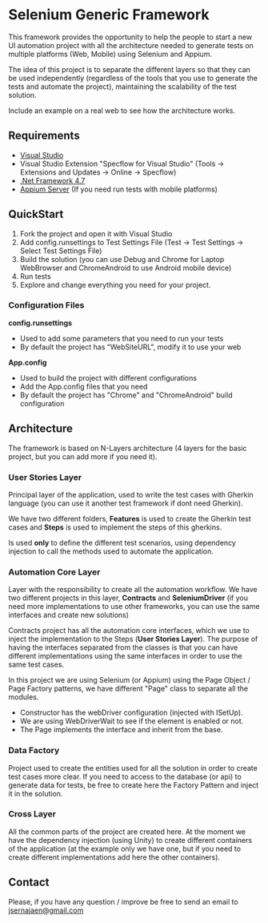 # Selenium Generic Framework
This framework provides the opportunity to help the people to start a new UI automation project with all the architecture needed to generate tests on multiple platforms (Web, Mobile) using Selenium and Appium. 

The idea of this project is to separate the different layers so that they can be used independently (regardless of the tools that you use to generate the tests and automate the project), maintaining the scalability of the test solution.

Include an example on a real web to see how the architecture works.

## Requirements
- [Visual Studio](https://visualstudio.microsoft.com/downloads/)
- Visual Studio Extension "Specflow for Visual Studio" (Tools -> Extensions and Updates -> Online -> Specflow)
- [.Net Framework 4.7](https://www.microsoft.com/en-us/download/details.aspx?id=55168)
- [Appium Server](http://appium.io/) (If you need run tests with mobile platforms)

## QuickStart
1. Fork the project and open it with Visual Studio
2. Add config.runsettings to Test Settings File (Test -> Test Settings -> Select Test Settings File)
3. Build the solution (you can use Debug and Chrome for Laptop WebBrowser and ChromeAndroid to use Android mobile device)
4. Run tests
5. Explore and change everything you need for your project.

### Configuration Files
**config.runsettings**
- Used to add some parameters that you need to run your tests
- By default the project has "WebSiteURL", modify it to use your web

**App.config**
- Used to build the project with different configurations
- Add the App.config files that you need
- By default the project has "Chrome" and "ChromeAndroid" build configuration

## Architecture
The framework is based on N-Layers architecture (4 layers for the basic project, but you can add more if you need it).

### User Stories Layer
Principal layer of the application, used to write the test cases with Gherkin language (you can use it another test framework if dont need Gherkin).

We have two different folders, **Features** is used to create the Gherkin test cases and **Steps** is used to implement the steps of this gherkins.

Is used **only** to define the different test scenarios, using dependency injection to call the methods used to automate the application.

### Automation Core Layer
Layer with the responsibility to create all the automation workflow. We have two different projects in this layer, **Contracts** and **SeleniumDriver** (if you need more implementations to use other frameworks, you can use the same interfaces and create new solutions)

Contracts project has all the automation core interfaces, which we use to inject the implementation to the Steps (**User Stories Layer**). The purpose of having the interfaces separated from the classes is that you can have different implementations using the same interfaces in order to use the same test cases.

In this project we are using Selenium (or Appium) using the Page Object / Page Factory patterns, we have different "Page" class to separate all the modules.

- Constructor has the webDriver configuration (injected with ISetUp).
- We are using WebDriverWait to see if the element is enabled or not.
- The Page implements the interface and inherit from the base.

### Data Factory
Project used to create the entities used for all the solution in order to create test cases more clear.
If you need to access to the database (or api) to generate data for tests, be free to create here the Factory Pattern and inject it in the solution.

### Cross Layer
All the common parts of the project are created here. At the moment we have the dependency injection (using Unity) to create different containers of the application (at the example only we have one, but if you need to create different implementations add here the other containers).

## Contact
Please, if you have any question / improve be free to send an email to jsernajaen@gmail.com
